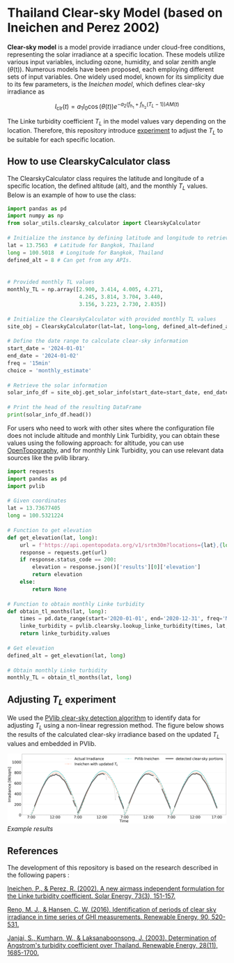 # Thailand Clear-sky Model (based on Ineichen and Perez 2002)


**Clear-sky model** is a model provide irradiance under cloud-free conditions, representing the solar irradiance at a specific location. These models utilize various input variables, including ozone, humidity, and solar zenith angle ($\theta$(t)). Numerous models have been proposed, each employing different sets of input variables. One widely used model, known for its simplicity due to its few parameters, is the *Ineichen model*, which defines clear-sky irradiance as

$$ 
I_{\mathrm{clr}}(t) = a_{1}I_{0} \cos(\theta(t))e^{-a_{2}(f_{h_1}+f_{h_2}(T_{L}-1))AM(t)}
$$

The Linke turbidity coefficient $T_L$ in the model values vary depending on the location. Therefore, this repository introduce [experiment](./evaluate_monthly_TL.ipynb) to adjust the $T_L$ to be suitable for each specific location.


## How to use ClearskyCalculator class

The ClearskyCalculator class requires the latitude and longitude of a specific location, the defined altitude (alt), and the monthly $T_L$ values. Below is an example of how to use the class:
``` python
import pandas as pd
import numpy as np
from solar_utils.clearsky_calculator import ClearskyCalculator

# Initialize the instance by defining latitude and longitude to retrieve relevant parameters
lat = 13.7563  # Latitude for Bangkok, Thailand
long = 100.5018  # Longitude for Bangkok, Thailand
defined_alt = 8 # Can get from any APIs.


# Provided monthly TL values
monthly_TL = np.array([2.900, 3.414, 4.005, 4.271, 
                       4.245, 3.814, 3.704, 3.440, 
                       3.156, 3.223, 2.730, 2.835])

# Initialize the ClearskyCalculator with provided monthly TL values
site_obj = ClearskyCalculator(lat=lat, long=long, defined_alt=defined_alt, monthly_TL=monthly_TL)

# Define the date range to calculate clear-sky information
start_date = '2024-01-01'
end_date = '2024-01-02'
freq = '15min'
choice = 'monthly_estimate'

# Retrieve the solar information
solar_info_df = site_obj.get_solar_info(start_date=start_date, end_date=end_date, freq=freq, choice=choice)

# Print the head of the resulting DataFrame
print(solar_info_df.head())

```
For users who need to work with other sites where the configuration file does not include altitude and monthly Link Turbidity, you can obtain these values using the following approach: for altitude, you can use [OpenTopography](https://www.opentopodata.org/), and for monthly Link Turbidity, you can use relevant data sources like the pvlib library.

```python
import requests
import pandas as pd
import pvlib

# Given coordinates
lat = 13.73677405
long = 100.5321224

# Function to get elevation
def get_elevation(lat, long):
    url = f'https://api.opentopodata.org/v1/srtm30m?locations={lat},{long}'
    response = requests.get(url)
    if response.status_code == 200:
        elevation = response.json()['results'][0]['elevation']
        return elevation
    else:
        return None

# Function to obtain monthly Linke turbidity
def obtain_tl_months(lat, long):
    times = pd.date_range(start='2020-01-01', end='2020-12-31', freq='MS')
    linke_turbidity = pvlib.clearsky.lookup_linke_turbidity(times, lat, long)
    return linke_turbidity.values

# Get elevation
defined_alt = get_elevation(lat, long)

# Obtain monthly Linke turbidity
monthly_TL = obtain_tl_months(lat, long)

```

## Adjusting $T_L$ experiment

We used the [PVlib clear-sky detection algorithm](https://pvlib-python.readthedocs.io/en/stable/reference/generated/pvlib.clearsky.detect_clearsky.html#pvlib.clearsky.detect_clearsky) to identify data for adjusting $T_L$ using a non-linear regression method. The figure below shows the results of the calculated clear-sky irradiance based on the updated $T_L$ values and embedded in PVlib.




![Adjusted TL examples](figures/compare_clr.png "Adjusted TL examples")
*Example results*


## References


The development of this repository is based on the research described in the following papers : 

[Ineichen, P., & Perez, R. (2002). A new airmass independent formulation for the Linke turbidity coefficient. Solar Energy, 73(3), 151-157.](https://www.sciencedirect.com/science/article/abs/pii/S0038092X02000452) 

[Reno, M. J., & Hansen, C. W. (2016). Identification of periods of clear sky irradiance in time series of GHI measurements. Renewable Energy, 90, 520-531.](https://www.sciencedirect.com/science/article/abs/pii/S0960148115305358)

[Janjai, S., Kumharn, W., & Laksanaboonsong, J. (2003). Determination of Angstrom's turbidity coefficient over Thailand. Renewable Energy, 28(11), 1685-1700.](https://www.sciencedirect.com/science/article/abs/pii/S0960148103000107?via%3Dihub)

